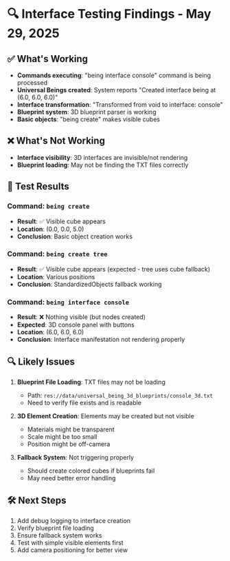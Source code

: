 # 🔍 Interface Testing Findings - May 29, 2025

## ✅ What's Working
- **Commands executing**: "being interface console" command is being processed
- **Universal Beings created**: System reports "Created interface being at (6.0, 6.0, 6.0)"
- **Interface transformation**: "Transformed from void to interface: console"
- **Blueprint system**: 3D blueprint parser is working
- **Basic objects**: "being create" makes visible cubes

## ❌ What's Not Working  
- **Interface visibility**: 3D interfaces are invisible/not rendering
- **Blueprint loading**: May not be finding the TXT files correctly

## 🧪 Test Results

### Command: `being create`
- **Result**: ✅ Visible cube appears
- **Location**: (0.0, 0.0, 5.0)
- **Conclusion**: Basic object creation works

### Command: `being create tree` 
- **Result**: ✅ Visible cube appears (expected - tree uses cube fallback)
- **Location**: Various positions
- **Conclusion**: StandardizedObjects fallback working

### Command: `being interface console`
- **Result**: ❌ Nothing visible (but nodes created)
- **Expected**: 3D console panel with buttons
- **Location**: (6.0, 6.0, 6.0)
- **Conclusion**: Interface manifestation not rendering properly

## 🔍 Likely Issues

1. **Blueprint File Loading**: TXT files may not be loading
   - Path: `res://data/universal_being_3d_blueprints/console_3d.txt`
   - Need to verify file exists and is readable

2. **3D Element Creation**: Elements may be created but not visible
   - Materials might be transparent
   - Scale might be too small
   - Position might be off-camera

3. **Fallback System**: Not triggering properly
   - Should create colored cubes if blueprints fail
   - May need better error handling

## 🛠️ Next Steps

1. Add debug logging to interface creation
2. Verify blueprint file loading
3. Ensure fallback system works
4. Test with simple visible elements first
5. Add camera positioning for better view